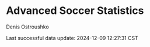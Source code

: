 # Advanced Soccer Statistics
Denis Ostroushko

<!-- gfm -->

Last successful data update: 2024-12-09 12:27:31 CST
